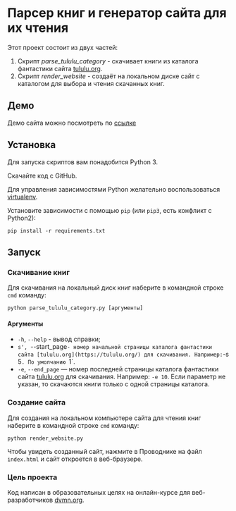 # Парсер книг и генератор сайта для их чтения

Этот проект состоит из двух частей:
1. Скрипт *parse_tululu_category* - скачивает книги из каталога фантастики сайта [tululu.org](https://tululu.org/).
2. Скрипт *render_website* - создаёт на локальном диске сайт с каталогом для выбора и чтения скачанных книг.

## Демо
Демо сайта можно посмотреть по [ссылке](https://irina-kasatkina.github.io/books-library-restyle-3/pages/index1.html)

## Установка

Для запуска скриптов вам понадобится Python 3.

Скачайте код с GitHub.

Для управления зависимостями Python желательно воспользоваться [virtualenv](https://pypi.org/project/virtualenv/).

Установите зависимости с помощью `pip` (или `pip3`, есть конфликт с Python2):
```
pip install -r requirements.txt
```

## Запуск

### Скачивание книг

Для скачивания на локальный диск книг наберите в командной строке `cmd` команду:
```
python parse_tululu_category.py [аргументы]
```
#### Аргументы
- `-h`, `--help` - вывод справки;
- `s', `--start_page` - номер начальной страницы каталога фантастики сайта [tululu.org](https://tululu.org/) для скачивания. Например: `-s 5`. По умолчанию `1`.
- `-e`, `--end_page` — номер последней страницы каталога фантастики сайта [tululu.org](https://tululu.org/) для скачивания. Например: `-e 10`. Если параметр не указан, то скачаются книги только с одной страницы каталога.

### Создание сайта

Для создания на локальном компьютере сайта для чтения книг наберите в командной строке `cmd` команду:
```
python render_website.py
```
Чтобы увидеть созданный сайт, нажмите в Проводнике на файл `index.html` и сайт откроется в веб-браузере.

### Цель проекта

Код написан в образовательных целях на онлайн-курсе для веб-разработчиков [dvmn.org](https://dvmn.org/).